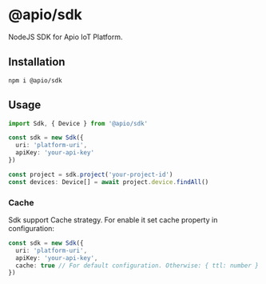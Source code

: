 # @apio/sdk

NodeJS SDK for Apio IoT Platform.

## Installation

```
npm i @apio/sdk
```

## Usage

```typescript
import Sdk, { Device } from '@apio/sdk'

const sdk = new Sdk({
  uri: 'platform-uri',
  apiKey: 'your-api-key'
})

const project = sdk.project('your-project-id')
const devices: Device[] = await project.device.findAll()
```

### Cache
Sdk support Cache strategy. For enable it set cache property in configuration:

```typescript
const sdk = new Sdk({
  uri: 'platform-uri',
  apiKey: 'your-api-key',
  cache: true // For default configuration. Otherwise: { ttl: number }
})
```